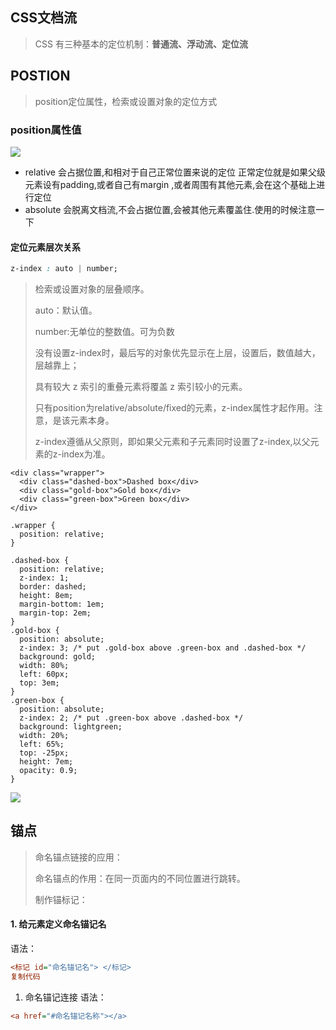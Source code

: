 ## CSS文档流

> CSS 有三种基本的定位机制：**普通流、浮动流、定位流**

## POSTION

> position定位属性，检索或设置对象的定位方式

### position属性值

![](C:\Users\86189\Desktop\笔记\Html5,CSS3\imgs\position.png)

- relative 会占据位置,和相对于自己正常位置来说的定位 正常定位就是如果父级元素设有padding,或者自己有margin ,或者周围有其他元素,会在这个基础上进行定位
- absolute 会脱离文档流,不会占据位置,会被其他元素覆盖住.使用的时候注意一下

#### 定位元素层次关系

```css
z-index : auto | number;
```

> 检索或设置对象的层叠顺序。
>
> auto：默认值。
>
> number:无单位的整数值。可为负数
>
> 没有设置z-index时，最后写的对象优先显示在上层，设置后，数值越大，层越靠上；
>
> 具有较大 z 索引的重叠元素将覆盖 z 索引较小的元素。 
>
> 只有position为relative/absolute/fixed的元素，z-index属性才起作用。注意，是该元素本身。
>
> z-index遵循从父原则，即如果父元素和子元素同时设置了z-index,以父元素的z-index为准。

```
<div class="wrapper">
  <div class="dashed-box">Dashed box</div>
  <div class="gold-box">Gold box</div>
  <div class="green-box">Green box</div>
</div>

.wrapper {
  position: relative;
}

.dashed-box {
  position: relative;
  z-index: 1;
  border: dashed;
  height: 8em;
  margin-bottom: 1em;
  margin-top: 2em;
}
.gold-box {
  position: absolute;
  z-index: 3; /* put .gold-box above .green-box and .dashed-box */
  background: gold;
  width: 80%;
  left: 60px;
  top: 3em;
}
.green-box {
  position: absolute;
  z-index: 2; /* put .green-box above .dashed-box */
  background: lightgreen;
  width: 20%;
  left: 65%;
  top: -25px;
  height: 7em;
  opacity: 0.9;
}

```

![](C:\Users\86189\Desktop\笔记\Html5,CSS3\imgs\z-index.png)

## 锚点

> 命名锚点链接的应用：
>
> 命名锚点的作用：在同一页面内的不同位置进行跳转。
>
> 制作锚标记：

#### 1. 给元素定义命名锚记名

语法：

```ini
<标记 id="命名锚记名"> </标记>
复制代码
```

1. 命名锚记连接 语法：

```ini
<a href="#命名锚记名称"></a>
```